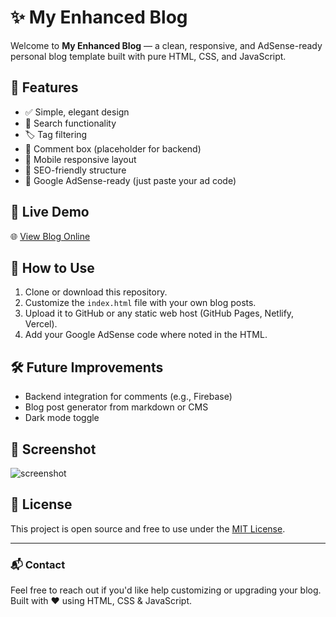 # ✨ My Enhanced Blog

Welcome to **My Enhanced Blog** — a clean, responsive, and AdSense-ready personal blog template built with pure HTML, CSS, and JavaScript.

## 📰 Features

- ✅ Simple, elegant design
- 🔎 Search functionality
- 🏷️ Tag filtering
- 💬 Comment box (placeholder for backend)
- 📱 Mobile responsive layout
- 🧠 SEO-friendly structure
- 💸 Google AdSense-ready (just paste your ad code)

## 🚀 Live Demo

🌐 [View Blog Online](https://nnousername.github.io/my-blog/)

## 📂 How to Use

1. Clone or download this repository.
2. Customize the `index.html` file with your own blog posts.
3. Upload it to GitHub or any static web host (GitHub Pages, Netlify, Vercel).
4. Add your Google AdSense code where noted in the HTML.

## 🛠 Future Improvements

- Backend integration for comments (e.g., Firebase)
- Blog post generator from markdown or CMS
- Dark mode toggle

## 📸 Screenshot

![screenshot](https://via.placeholder.com/1000x600.png?text=Your+Blog+Screenshot)

## 📄 License

This project is open source and free to use under the [MIT License](LICENSE).

---

### 📬 Contact

Feel free to reach out if you'd like help customizing or upgrading your blog.  
Built with ❤️ using HTML, CSS & JavaScript.
